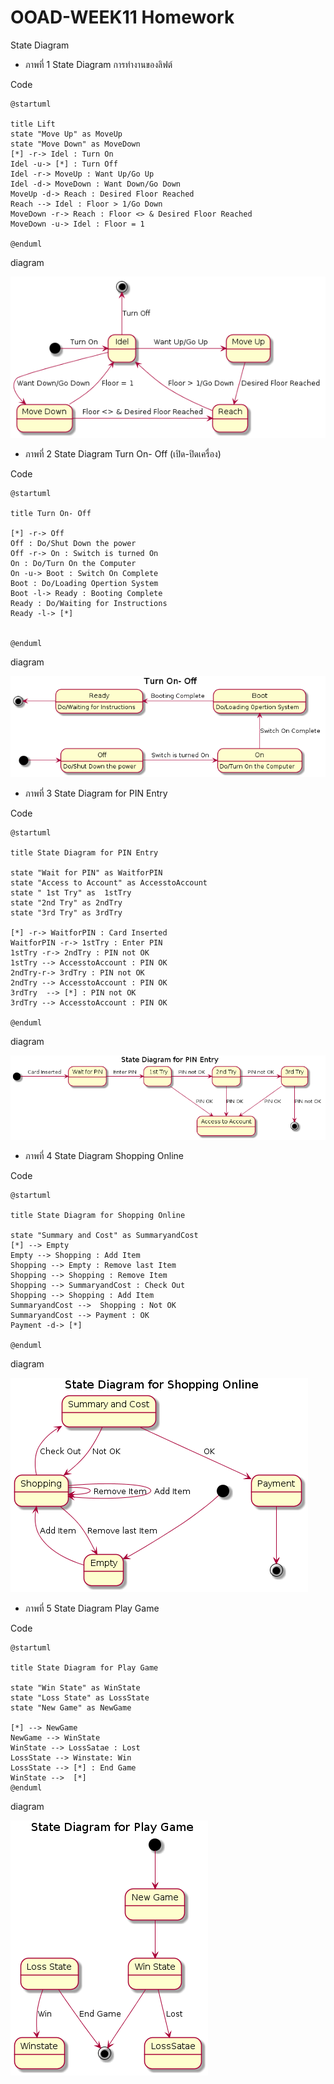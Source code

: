 # OOAD-WEEK11 Homework
State Diagram

* ภาพที่ 1 State Diagram การทำงานของลิฟต์

Code

 ```
@startuml

title Lift
state "Move Up" as MoveUp 
state "Move Down" as MoveDown 
[*] -r-> Idel : Turn On
Idel -u-> [*] : Turn Off
Idel -r-> MoveUp : Want Up/Go Up
Idel -d-> MoveDown : Want Down/Go Down
MoveUp -d-> Reach : Desired Floor Reached
Reach --> Idel : Floor > 1/Go Down
MoveDown -r-> Reach : Floor <> & Desired Floor Reached
MoveDown -u-> Idel : Floor = 1

@enduml
 ```
diagram

<img src="https://github.com/NATAKORNCHA/OOAD-WEEK11/blob/master/Homework/State%20Diagram1.png?raw=true">



* ภาพที่ 2 State Diagram Turn On- Off (เปิด-ปิดเครื่อง) 

Code

 ```
@startuml

title Turn On- Off 

[*] -r-> Off 
Off : Do/Shut Down the power
Off -r-> On : Switch is turned On
On : Do/Turn On the Computer
On -u-> Boot : Switch On Complete
Boot : Do/Loading Opertion System
Boot -l-> Ready : Booting Complete
Ready : Do/Waiting for Instructions
Ready -l-> [*]


@enduml
 ```
diagram

<img src="https://github.com/NATAKORNCHA/OOAD-WEEK11/blob/master/Homework/State%20Diagram2.png?raw=true">



* ภาพที่ 3 State Diagram for PIN Entry

Code

 ```
@startuml

title State Diagram for PIN Entry

state "Wait for PIN" as WaitforPIN
state "Access to Account" as AccesstoAccount
state " 1st Try" as  1stTry
state "2nd Try" as 2ndTry
state "3rd Try" as 3rdTry

[*] -r-> WaitforPIN : Card Inserted
WaitforPIN -r-> 1stTry : Enter PIN
 1stTry -r-> 2ndTry : PIN not OK
 1stTry --> AccesstoAccount : PIN OK
 2ndTry-r-> 3rdTry : PIN not OK
 2ndTry --> AccesstoAccount : PIN OK
3rdTry  --> [*] : PIN not OK
3rdTry --> AccesstoAccount : PIN OK

@enduml
 ```
diagram

<img src="https://github.com/NATAKORNCHA/OOAD-WEEK11/blob/master/Homework/State%20Diagram3.png?raw=true">


* ภาพที่ 4 State Diagram Shopping Online

Code

 ```
@startuml

title State Diagram for Shopping Online

state "Summary and Cost" as SummaryandCost
[*] --> Empty 
Empty --> Shopping : Add Item
Shopping --> Empty : Remove last Item
Shopping --> Shopping : Remove Item
Shopping --> SummaryandCost : Check Out
Shopping --> Shopping : Add Item
SummaryandCost -->  Shopping : Not OK
SummaryandCost --> Payment : OK
Payment -d-> [*]

@enduml
 ```
diagram

<img src="https://github.com/NATAKORNCHA/OOAD-WEEK11/blob/master/Homework/State%20Diagram4.png?raw=true">


* ภาพที่ 5 State Diagram Play Game

Code

 ```
@startuml

title State Diagram for Play Game

state "Win State" as WinState
state "Loss State" as LossState
state "New Game" as NewGame

[*] --> NewGame 
NewGame --> WinState 
WinState --> LossSatae : Lost
LossState --> Winstate: Win
LossState --> [*] : End Game
WinState -->  [*] 
@enduml
 ```
diagram

<img src="https://github.com/NATAKORNCHA/OOAD-WEEK11/blob/master/Homework/State%20Diagram5.png?raw=true">
